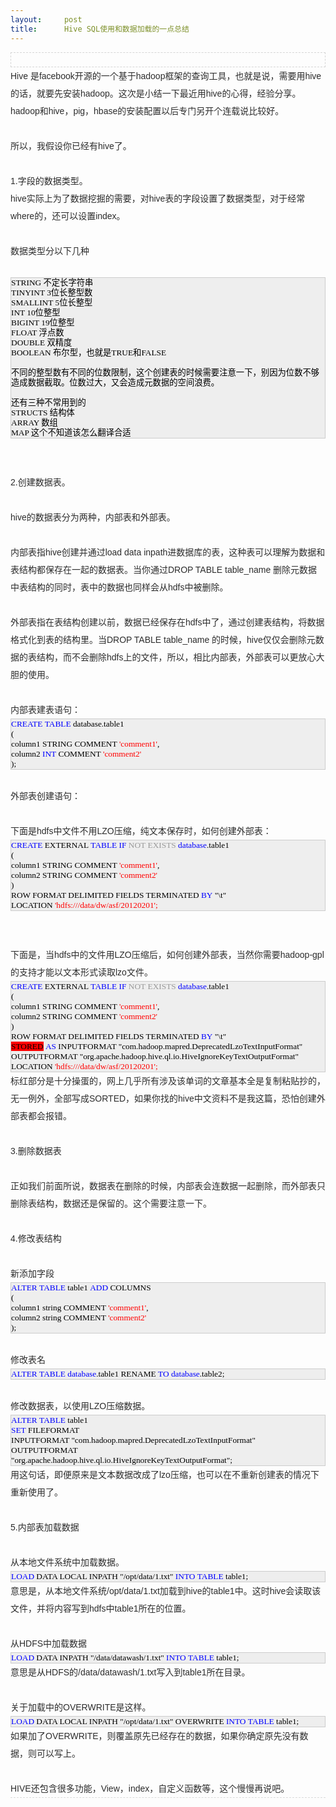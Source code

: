 ```yaml
---
layout:     post
title:      Hive SQL使用和数据加载的一点总结
---
```

<div id="article_content" class="article_content clearfix csdn-tracking-statistics" data-pid="blog" data-mod="popu_307" data-dsm="post">
								            <link rel="stylesheet" href="https://csdnimg.cn/release/phoenix/template/css/ck_htmledit_views-f76675cdea.css">
						<div class="htmledit_views" id="content_views">
                
<div class="CopyrightStatement lh22" style="border:1px dashed rgb(213,213,213);line-height:22px;color:rgb(44,44,44);font-family:'宋体', 'Arial Narrow', arial, serif;">
<br></div>
<div class="showContent" style="line-height:2;font-size:14px;border-bottom-width:1px;border-bottom-style:dashed;border-bottom-color:rgb(217,217,217);color:rgb(44,44,44);font-family:'宋体', 'Arial Narrow', arial, serif;">
Hive 是facebook开源的一个基于hadoop框架的查询工具，也就是说，需要用hive的话，就要先安装hadoop。这次是小结一下最近用hive的心得，经验分享。hadoop和hive，pig，hbase的安装配置以后专门另开个连载说比较好。
<div><br></div>
<div>所以，我假设你已经有hive了。</div>
<div><br></div>
<div>1.字段的数据类型。</div>
<div>hive实际上为了数据挖掘的需要，对hive表的字段设置了数据类型，对于经常where的，还可以设置index。</div>
<div><br></div>
<div>数据类型分以下几种</div>
<div><br></div>
<div>
<div>
<div style="color:rgb(0,0,0);background-color:rgb(238,238,238);font-family:Verdana, '宋体';line-height:16px;border:1px solid rgb(204,204,204);font-size:10pt;">
STRING 不定长字符串<br>
TINYINT 3位长整型数<br>
SMALLINT 5位长整型<br>
INT 10位整型<br>
BIGINT 19位整型<br>
FLOAT 浮点数<br>
DOUBLE 双精度<br>
BOOLEAN 布尔型，也就是TRUE和FALSE<br><br>
不同的整型数有不同的位数限制，这个创建表的时候需要注意一下，别因为位数不够造成数据截取。位数过大，又会造成元数据的空间浪费。<br><br>
还有三种不常用到的<br>
STRUCTS 结构体<br>
ARRAY 数组<br>
MAP 这个不知道该怎么翻译合适</div>
</div>
<br></div>
<div><br></div>
<div>2.创建数据表。</div>
<div><br></div>
<div>hive的数据表分为两种，内部表和外部表。</div>
<div><br></div>
<div>内部表指hive创建并通过load data inpath进数据库的表，这种表可以理解为数据和表结构都保存在一起的数据表。当你通过DROP TABLE table_name 删除元数据中表结构的同时，表中的数据也同样会从hdfs中被删除。</div>
<div><br></div>
<div>外部表指在表结构创建以前，数据已经保存在hdfs中了，通过创建表结构，将数据格式化到表的结构里。当DROP TABLE table_name 的时候，hive仅仅会删除元数据的表结构，而不会删除hdfs上的文件，所以，相比内部表，外部表可以更放心大胆的使用。</div>
<div><br></div>
<div>内部表建表语句：</div>
<div>
<div>
<div style="color:rgb(0,0,0);background-color:rgb(238,238,238);font-family:Verdana, '宋体';line-height:16px;border:1px solid rgb(204,204,204);font-size:10pt;">
<span style="color:#0000FF;">CREATE</span> <span style="color:#0000FF;">TABLE</span> database.table1 <br>
(<br>
column1 STRING COMMENT <span style="color:#FF0000;">'comment1'</span>,<br>
column2 <span style="color:#0000FF;">INT</span> COMMENT <span style="color:#FF0000;">'comment2'<br></span>);</div>
</div>
<br></div>
<div>外部表创建语句：</div>
<div><br></div>
<div>下面是hdfs中文件不用LZO压缩，纯文本保存时，如何创建外部表：</div>
<div>
<div>
<div style="color:rgb(0,0,0);background-color:rgb(238,238,238);font-family:Verdana, '宋体';line-height:16px;border:1px solid rgb(204,204,204);font-size:10pt;">
﻿﻿<span style="color:#0000FF;">CREATE</span> EXTERNAL <span style="color:#0000FF;">TABLE</span> <span style="color:#0000FF;">IF</span> <span style="color:#999999;">NOT</span> <span style="color:#999999;">EXISTS</span> <span style="color:#0000FF;">database</span>.table1 <br>
(<br>
column1 STRING COMMENT <span style="color:#FF0000;">'comment1'</span>,<br>
column2 STRING COMMENT <span style="color:#FF0000;">'comment2'<br></span>)<br>
ROW FORMAT DELIMITED FIELDS TERMINATED <span style="color:#0000FF;">BY</span> "\t"<br>
LOCATION <span style="color:#FF0000;">'hdfs:///data/dw/asf/20120201';</span></div>
</div>
<br></div>
<div><br></div>
<div>下面是，当hdfs中的文件用LZO压缩后，如何创建外部表，当然你需要hadoop-gpl的支持才能以文本形式读取lzo文件。</div>
<div>
<div>
<div style="color:rgb(0,0,0);background-color:rgb(238,238,238);font-family:Verdana, '宋体';line-height:16px;border:1px solid rgb(204,204,204);font-size:10pt;">
﻿﻿<span style="color:#0000FF;">CREATE</span> EXTERNAL <span style="color:#0000FF;">TABLE</span> <span style="color:#0000FF;">IF</span> <span style="color:#999999;">NOT</span> <span style="color:#999999;">EXISTS</span> <span style="color:#0000FF;">database</span>.table1<br>
(<br>
column1 STRING COMMENT <span style="color:#FF0000;">'comment1'</span>,<br>
column2 STRING COMMENT <span style="color:#FF0000;">'comment2'<br></span>)<br>
ROW FORMAT DELIMITED FIELDS TERMINATED <span style="color:#0000FF;">BY</span> "\t"<br><span style="background-color:rgb(255,0,0);">STORED</span> <span style="color:#0000FF;">AS</span> INPUTFORMAT "com.hadoop.mapred.DeprecatedLzoTextInputFormat" OUTPUTFORMAT "org.apache.hadoop.hive.ql.io.HiveIgnoreKeyTextOutputFormat"<br>
LOCATION <span style="color:#FF0000;">'hdfs:///data/dw/asf/20120201';</span></div>
</div>
标红部分是十分操蛋的，网上几乎所有涉及该单词的文章基本全是复制粘贴抄的，无一例外，全部写成SORTED，如果你找的hive中文资料不是我这篇，恐怕创建外部表都会报错。</div>
<div><br></div>
<div>3.删除数据表</div>
<div><br></div>
<div>正如我们前面所说，数据表在删除的时候，内部表会连数据一起删除，而外部表只删除表结构，数据还是保留的。这个需要注意一下。</div>
<div><br></div>
<div>4.修改表结构</div>
<div><br></div>
<div>新添加字段</div>
<div>
<div>
<div style="color:rgb(0,0,0);background-color:rgb(238,238,238);font-family:Verdana, '宋体';line-height:16px;border:1px solid rgb(204,204,204);font-size:10pt;">
﻿﻿<span style="color:#0000FF;">ALTER</span> <span style="color:#0000FF;">TABLE</span> table1 <span style="color:#0000FF;">ADD</span> COLUMNS<br>
(<br>
column1 string COMMENT <span style="color:#FF0000;">'comment1'</span>,<br>
column2 string COMMENT <span style="color:#FF0000;">'comment2'</span><br>
);</div>
</div>
<br></div>
<div>修改表名</div>
<div>
<div>
<div style="color:rgb(0,0,0);background-color:rgb(238,238,238);font-family:Verdana, '宋体';line-height:16px;border:1px solid rgb(204,204,204);font-size:10pt;">
<span style="color:#0000FF;">ALTER</span> <span style="color:#0000FF;">TABLE</span> <span style="color:#0000FF;">database</span>.table1 RENAME <span style="color:#0000FF;">TO</span> <span style="color:#0000FF;">database</span>.table2;</div>
</div>
<br></div>
<div>修改数据表，以使用LZO压缩数据。</div>
<div>
<div>
<div style="color:rgb(0,0,0);background-color:rgb(238,238,238);font-family:Verdana, '宋体';line-height:16px;border:1px solid rgb(204,204,204);font-size:10pt;">
<span style="color:#0000FF;">ALTER</span> <span style="color:#0000FF;">TABLE</span> table1<br><span style="color:#0000FF;">SET</span> FILEFORMAT<br>
INPUTFORMAT "com.hadoop.mapred.DeprecatedLzoTextInputFormat"<br>
OUTPUTFORMAT<br>
"org.apache.hadoop.hive.ql.io.HiveIgnoreKeyTextOutputFormat";</div>
</div>
用这句话，即便原来是文本数据改成了lzo压缩，也可以在不重新创建表的情况下重新使用了。</div>
<div><br></div>
<div>5.内部表加载数据</div>
<div><br></div>
<div>从本地文件系统中加载数据。</div>
<div>
<div>
<div style="color:rgb(0,0,0);background-color:rgb(238,238,238);font-family:Verdana, '宋体';line-height:16px;border:1px solid rgb(204,204,204);font-size:10pt;">
<span style="color:#0000FF;">LOAD</span> DATA LOCAL INPATH "/opt/data/1.txt" <span style="color:#0000FF;">INTO</span> <span style="color:#0000FF;">TABLE</span> table1;</div>
</div>
意思是，从本地文件系统/opt/data/1.txt加载到hive的table1中。这时hive会读取该文件，并将内容写到hdfs中table1所在的位置。</div>
<div><br></div>
<div>从HDFS中加载数据</div>
<div>
<div>
<div style="color:rgb(0,0,0);background-color:rgb(238,238,238);font-family:Verdana, '宋体';line-height:16px;border:1px solid rgb(204,204,204);font-size:10pt;">
<span style="color:#0000FF;">LOAD</span> DATA INPATH "/data/datawash/1.txt" <span style="color:#0000FF;">INTO</span> <span style="color:#0000FF;">TABLE</span> table1;</div>
</div>
意思是从HDFS的/data/datawash/1.txt写入到table1所在目录。</div>
<div><br></div>
<div>关于加载中的OVERWRITE是这样。</div>
<div>
<div>
<div style="color:rgb(0,0,0);background-color:rgb(238,238,238);font-family:Verdana, '宋体';line-height:16px;border:1px solid rgb(204,204,204);font-size:10pt;">
<span style="color:#0000FF;">LOAD</span> DATA LOCAL INPATH "/opt/data/1.txt" OVERWRITE <span style="color:#0000FF;">INTO</span> <span style="color:#0000FF;">TABLE</span> table1;</div>
</div>
如果加了OVERWRITE，则覆盖原先已经存在的数据，如果你确定原先没有数据，则可以写上。</div>
<div><br></div>
<div>HIVE还包含很多功能，View，index，自定义函数等，这个慢慢再说吧。</div>
</div>
            </div>
                </div>